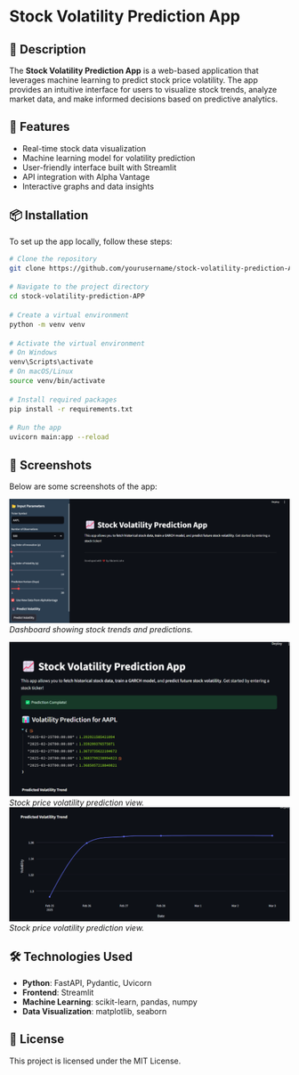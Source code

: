 # Stock Volatility Prediction App

## 📄 Description
The **Stock Volatility Prediction App** is a web-based application that leverages machine learning to predict stock price volatility. The app provides an intuitive interface for users to visualize stock trends, analyze market data, and make informed decisions based on predictive analytics.

## 🚀 Features
- Real-time stock data visualization
- Machine learning model for volatility prediction
- User-friendly interface built with Streamlit
- API integration with Alpha Vantage
- Interactive graphs and data insights

## 📦 Installation
To set up the app locally, follow these steps:

```bash
# Clone the repository
git clone https://github.com/yourusername/stock-volatility-prediction-APP.git

# Navigate to the project directory
cd stock-volatility-prediction-APP

# Create a virtual environment
python -m venv venv

# Activate the virtual environment
# On Windows
venv\Scripts\activate
# On macOS/Linux
source venv/bin/activate

# Install required packages
pip install -r requirements.txt

# Run the app
uvicorn main:app --reload
```

## 📸 Screenshots
Below are some screenshots of the app:

![Dashboard](images/dashboard.png)
*Dashboard showing stock trends and predictions.*

![Prediction](images/prediction1.png)
*Stock price volatility prediction view.*
![Prediction](images/prediction2.png)
*Stock price volatility prediction view.*

## 🛠 Technologies Used
- **Python**: FastAPI, Pydantic, Uvicorn
- **Frontend**: Streamlit
- **Machine Learning**: scikit-learn, pandas, numpy
- **Data Visualization**: matplotlib, seaborn

## 📄 License
This project is licensed under the MIT License.
